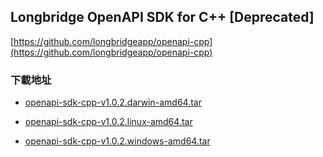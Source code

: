 ## Longbridge OpenAPI SDK for C++ [Deprecated]

[https://github.com/longbridgeapp/openapi-cpp](https://github.com/longbridgeapp/openapi-cpp)

### 下載地址
- [openapi-sdk-cpp-v1.0.2.darwin-amd64.tar](https://static.lbkrs.com/openapi-sdk/openapi-sdk-cpp-v1.0.2-mac-x86_64.tar.gz)

- [openapi-sdk-cpp-v1.0.2.linux-amd64.tar](https://static.lbkrs.com/openapi-sdk/openapi-sdk-cpp-v1.0.2-linux-x86_64.tar.gz)

- [openapi-sdk-cpp-v1.0.2.windows-amd64.tar](https://static.lbkrs.com/openapi-sdk/openapi-sdk-cpp-v1.0.2-win-x86_64.tar.gz)

